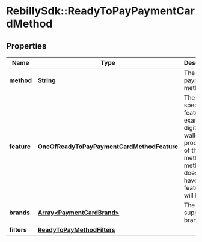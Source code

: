 # RebillySdk::ReadyToPayPaymentCardMethod

## Properties
Name | Type | Description | Notes
------------ | ------------- | ------------- | -------------
**method** | **String** | The payment method. | 
**feature** | **OneOfReadyToPayPaymentCardMethodFeature** | The specific feature (for example, digital wallet or a processor) of this method. If method doesn&#x27;t have any features - will be null.  | [optional] 
**brands** | [**Array&lt;PaymentCardBrand&gt;**](PaymentCardBrand.md) | The list of supported brands. | [optional] 
**filters** | [**ReadyToPayMethodFilters**](ReadyToPayMethodFilters.md) |  | [optional] 

